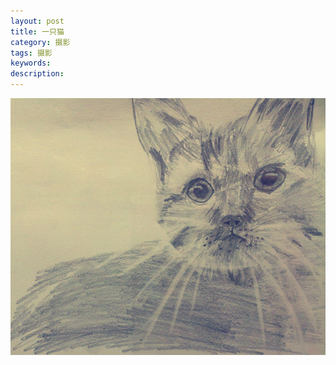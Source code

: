 ```yaml
---
layout: post
title: 一只猫
category: 摄影
tags: 摄影
keywords: 
description: 
---
```


![5](/public/img/photos/cat.jpg)

